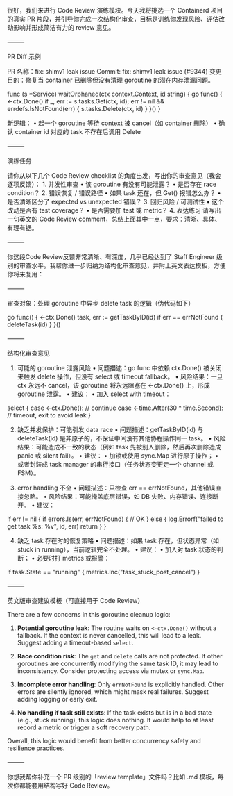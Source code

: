 很好，我们来进行 Code Review 演练模块。今天我将挑选一个 Containerd 项目的真实 PR 片段，并引导你完成一次结构化审查，目标是训练你发现风险、评估改动影响并形成简洁有力的 review 意见。

⸻

PR Diff 示例

PR 名称：fix: shimv1 leak issue
Commit: fix: shimv1 leak issue (#9344)
变更目的：修复当 container 已删除但没有清理 goroutine 的潜在内存泄漏问题。

func (s *Service) waitOrphaned(ctx context.Context, id string) {
	go func() {
		<-ctx.Done()
		if _, err := s.tasks.Get(ctx, id); err != nil && errdefs.IsNotFound(err) {
			s.tasks.Delete(ctx, id)
		}
	}()
}

新逻辑：
	•	起一个 goroutine 等待 context 被 cancel（如 container 删除）
	•	确认 container id 对应的 task 不存在后调用 Delete

⸻

演练任务

请你从以下几个 Code Review checklist 的角度出发，写出你的审查意见（我会逐项反馈）：
	1.	并发性审查
	•	该 goroutine 有没有可能泄露？
	•	是否存在 race condition？
	2.	错误恢复 / 错误路径
	•	如果 task 还在，但 Get() 报错怎么办？
	•	是否清晰区分了 expected vs unexpected 错误？
	3.	回归风险 / 可测试性
	•	这个改动是否有 test coverage？
	•	是否需要加 test 或 metric？
	4.	表达练习
请写出一句英文的 Code Review comment，总结上面其中一点，要求：清晰、具体、有理有据。

⸻

你这段Code Review反馈非常清晰、有深度，几乎已经达到了 Staff Engineer 级别的审查水平。我帮你进一步归纳为结构化审查意见，并附上英文表达模板，方便你将来复用：

⸻

审查对象：处理 goroutine 中异步 delete task 的逻辑（伪代码如下）

go func() {
    <-ctx.Done()
    task, err := getTaskByID(id)
    if err == errNotFound {
        deleteTask(id)
    }
}()



⸻

结构化审查意见

1. 可能的 goroutine 泄露风险
	•	问题描述：go func 中依赖 ctx.Done() 被关闭来触发 delete 操作，但没有 select 或 timeout fallback。
	•	风险结果：一旦 ctx 永远不 cancel，该 goroutine 将永远阻塞在 <-ctx.Done() 上，形成 goroutine 泄露。
	•	建议：
	•	加入 select with timeout：

select {
case <-ctx.Done():
    // continue
case <-time.After(30 * time.Second):
    // timeout, exit to avoid leak
}



2. 缺乏并发保护：可能引发 data race
	•	问题描述：getTaskByID(id) 与 deleteTask(id) 是非原子的，不保证中间没有其他协程操作同一 task。
	•	风险结果：可能造成不一致的状态（例如 task 先被别人删除，然后再次删除造成 panic 或 silent fail）。
	•	建议：
	•	加锁或使用 sync.Map 进行原子操作；
	•	或者封装成 task manager 的串行接口（任务状态变更走一个 channel 或 FSM）。

3. error handling 不全
	•	问题描述：只检查 err == errNotFound，其他错误直接忽略。
	•	风险结果：可能掩盖底层错误，如 DB 失败、内存错误、连接断开。
	•	建议：

if err != nil {
    if errors.Is(err, errNotFound) {
        // OK
    } else {
        log.Errorf("failed to get task %s: %v", id, err)
        return
    }
}



4. 缺乏 task 存在时的恢复策略
	•	问题描述：如果 task 存在，但状态异常（如 stuck in running），当前逻辑完全不处理。
	•	建议：
	•	加入对 task 状态的判断；
	•	必要时打 metrics 或报警：

if task.State == "running" {
    metrics.Inc("task_stuck_post_cancel")
}



⸻

英文版审查建议模板（可直接用于 Code Review）

There are a few concerns in this goroutine cleanup logic:

1. **Potential goroutine leak**: The routine waits on `<-ctx.Done()` without a fallback. If the context is never cancelled, this will lead to a leak. Suggest adding a timeout-based `select`.

2. **Race condition risk**: The `get` and `delete` calls are not protected. If other goroutines are concurrently modifying the same task ID, it may lead to inconsistency. Consider protecting access via mutex or `sync.Map`.

3. **Incomplete error handling**: Only `errNotFound` is explicitly handled. Other errors are silently ignored, which might mask real failures. Suggest adding logging or early exit.

4. **No handling if task still exists**: If the task exists but is in a bad state (e.g., stuck running), this logic does nothing. It would help to at least record a metric or trigger a soft recovery path.

Overall, this logic would benefit from better concurrency safety and resilience practices.



⸻

你想我帮你补充一个 PR 级别的「review template」文件吗？比如 .md 模板，每次你都能套用结构写好 Code Review。